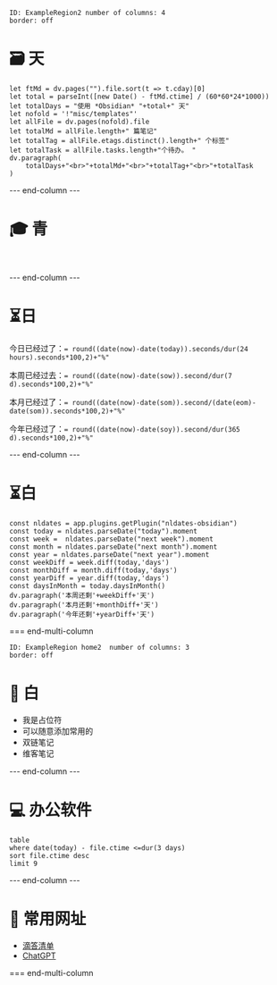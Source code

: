 
```start-multi-column
ID: ExampleRegion2 number of columns: 4
border: off
```
# 🗃️ 天

```dataviewjs
let ftMd = dv.pages("").file.sort(t => t.cday)[0]
let total = parseInt([new Date() - ftMd.ctime] / (60*60*24*1000))
let totalDays = "使用 *Obsidian* "+total+" 天"
let nofold = '!"misc/templates"'
let allFile = dv.pages(nofold).file
let totalMd = allFile.length+" 篇笔记"
let totalTag = allFile.etags.distinct().length+" 个标签"
let totalTask = allFile.tasks.length+"个待办。 "
dv.paragraph(
	totalDays+"<br>"+totalMd+"<br>"+totalTag+"<br>"+totalTask
)

```

--- end-column ---

# 🎓 青

​​

--- end-column ---

# ⏳日


今日已经过了：`= round((date(now)-date(today)).seconds/dur(24 hours).seconds*100,2)+"%"`

本周已经过去：`= round((date(now)-date(sow)).second/dur(7 d).seconds*100,2)+"%"`

本月已经过了：`= round((date(now)-date(som)).second/(date(eom)-date(som)).seconds*100,2)+"%"`

今年已经过了：`= round((date(now)-date(soy)).second/dur(365 d).seconds*100,2)+"%"`


--- end-column ---

# ⏳白

```dataviewjs
const nldates = app.plugins.getPlugin("nldates-obsidian")
const today = nldates.parseDate("today").moment
const week =  nldates.parseDate("next week").moment
const month = nldates.parseDate("next month").moment
const year = nldates.parseDate("next year").moment
const weekDiff = week.diff(today,'days')
const monthDiff = month.diff(today,'days')
const yearDiff = year.diff(today,'days')
const daysInMonth = today.daysInMonth()
dv.paragraph('本周还剩'+weekDiff+'天')
dv.paragraph('本月还剩'+monthDiff+'天')
dv.paragraph('今年还剩'+yearDiff+'天')

```
=== end-multi-column
```start-multi-column
ID: ExampleRegion home2  number of columns: 3
border: off
```

# 🔬 白

- 我是占位符
- 可以随意添加常用的
- 双链笔记
- 维客笔记

--- end-column ---

# 💻 办公软件

```dataview
table 
where date(today) - file.ctime <=dur(3 days)
sort file.ctime desc
limit 9
```


--- end-column ---

# 📌 常用网址

- [滴答清单](https://www.dida365.com/)
- [ChatGPT](https://chat.openai.com/chat)


=== end-multi-column

